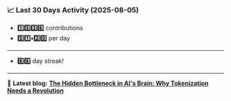 <!--START_STATS-->
### 📈 Last 30 Days Activity (2025-08-05)  
- **1️⃣5️⃣3️⃣6️⃣** contributions  
- **5️⃣1️⃣•2️⃣0️⃣** per day
---
- **6️⃣6️⃣** day streak!
---
📝 **Latest blog:** [**The Hidden Bottleneck in AI's Brain: Why Tokenization Needs a Revolution**](https://andriak.com/blog/tokenization-revolution)
<!--END_STATS-->
